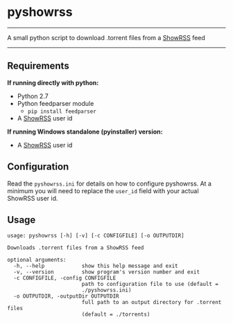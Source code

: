 # pyshowrss #

----------

A small python script to download .torrent files from a [ShowRSS](https://new.showrss.info) feed

----------

## Requirements ##

**If running directly with python:**

- Python 2.7
- Python feedparser module
	- `pip install feedparser`
- A [ShowRSS](https://new.showrss.info) user id

**If running Windows standalone (pyinstaller) version:**

- A [ShowRSS](https://new.showrss.info) user id

## Configuration ##

Read the `pyshowrss.ini` for details on how to configure pyshowrss. At a minimum you will need to replace the `user_id` field with your actual ShowRSS user id.

## Usage ##

	usage: pyshowrss [-h] [-v] [-c CONFIGFILE] [-o OUTPUTDIR]
	
	Downloads .torrent files from a ShowRSS feed
	
	optional arguments:
	  -h, --help            show this help message and exit
	  -v, --version         show program's version number and exit
	  -c CONFIGFILE, -config CONFIGFILE
	                        path to configuration file to use (default =
	                        ./pyshowrss.ini)
	  -o OUTPUTDIR, -outputDir OUTPUTDIR
	                        full path to an output directory for .torrent files
	                        (default = ./torrents)
